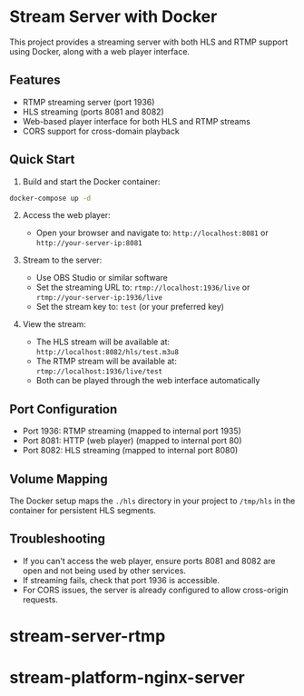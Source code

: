 # Stream Server with Docker

This project provides a streaming server with both HLS and RTMP support using Docker, along with a web player interface.

## Features

- RTMP streaming server (port 1936)
- HLS streaming (ports 8081 and 8082)
- Web-based player interface for both HLS and RTMP streams
- CORS support for cross-domain playback

## Quick Start

1. Build and start the Docker container:

```bash
docker-compose up -d
```

2. Access the web player:

   - Open your browser and navigate to: `http://localhost:8081` or `http://your-server-ip:8081`

3. Stream to the server:

   - Use OBS Studio or similar software
   - Set the streaming URL to: `rtmp://localhost:1936/live` or `rtmp://your-server-ip:1936/live`
   - Set the stream key to: `test` (or your preferred key)

4. View the stream:
   - The HLS stream will be available at: `http://localhost:8082/hls/test.m3u8`
   - The RTMP stream will be available at: `rtmp://localhost:1936/live/test`
   - Both can be played through the web interface automatically

## Port Configuration

- Port 1936: RTMP streaming (mapped to internal port 1935)
- Port 8081: HTTP (web player) (mapped to internal port 80)
- Port 8082: HLS streaming (mapped to internal port 8080)

## Volume Mapping

The Docker setup maps the `./hls` directory in your project to `/tmp/hls` in the container for persistent HLS segments.

## Troubleshooting

- If you can't access the web player, ensure ports 8081 and 8082 are open and not being used by other services.
- If streaming fails, check that port 1936 is accessible.
- For CORS issues, the server is already configured to allow cross-origin requests.
# stream-server-rtmp
# stream-platform-nginx-server
